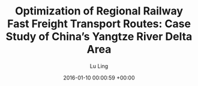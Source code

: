 ---
layout: post
title:  "Optimization of Regional Railway Fast Freight Transport Routes: Case Study of China’s Yangtze River Delta Area"
date:   2016-01-10 00:00:59 +00:00
image: images/empty.png
authors: <strong>Lu Ling</strong>, Feng Li
categories: research
description: Operation research
author: "Lu Ling"
venue: Transportation Research Board (2016)
paper: https://trid.trb.org/view/1393648
---